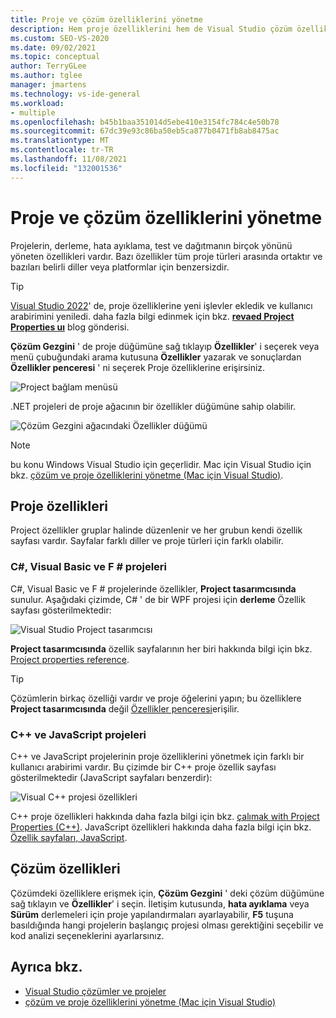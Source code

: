 ```yaml
---
title: Proje ve çözüm özelliklerini yönetme
description: Hem proje özelliklerini hem de Visual Studio çözüm özelliklerini yönetmeyi öğrenin.
ms.custom: SEO-VS-2020
ms.date: 09/02/2021
ms.topic: conceptual
author: TerryGLee
ms.author: tglee
manager: jmartens
ms.technology: vs-ide-general
ms.workload:
- multiple
ms.openlocfilehash: b45b1baa351014d5ebe410e3154fc784c4e50b78
ms.sourcegitcommit: 67dc39e93c86ba50eb5ca877b0471fb8ab8475ac
ms.translationtype: MT
ms.contentlocale: tr-TR
ms.lasthandoff: 11/08/2021
ms.locfileid: "132001536"
---
```

# <a name="manage-project-and-solution-properties"></a>Proje ve çözüm özelliklerini yönetme

Projelerin, derleme, hata ayıklama, test ve dağıtmanın birçok yönünü yöneten özellikleri vardır. Bazı özellikler tüm proje türleri arasında ortaktır ve bazıları belirli diller veya platformlar için benzersizdir.

> [!TIP]
> [Visual Studio 2022](/visualstudio/releases/2022/release-notes)' de, proje özelliklerine yeni işlevler ekledik ve kullanıcı arabirimini yeniledi. daha fazla bilgi edinmek için bkz. [**revaed Project Properties uı**](https://devblogs.microsoft.com/visualstudio/revamped-project-properties-ui/) blog gönderisi.

**Çözüm Gezgini** ' de proje düğümüne sağ tıklayıp **Özellikler**' i seçerek veya menü çubuğundaki arama kutusuna **Özellikler** yazarak ve sonuçlardan **Özellikler penceresi** ' ni seçerek Proje özelliklerine erişirsiniz.

![Project bağlam menüsü](../ide/media/vs2015_proj_prop_menu.gif)

.NET projeleri de proje ağacının bir özellikler düğümüne sahip olabilir.

![Çözüm Gezgini ağacındaki Özellikler düğümü](../ide/media/vs2015_props_se.png)

> [!NOTE]
> bu konu Windows Visual Studio için geçerlidir. Mac için Visual Studio için bkz. [çözüm ve proje özelliklerini yönetme (Mac için Visual Studio)](/visualstudio/mac/managing-solutions-and-project-properties).

## <a name="project-properties"></a>Proje özellikleri

Project özellikler gruplar halinde düzenlenir ve her grubun kendi özellik sayfası vardır. Sayfalar farklı diller ve proje türleri için farklı olabilir.

### <a name="c-visual-basic-and-f-projects"></a>C#, Visual Basic ve F # projeleri

C#, Visual Basic ve F # projelerinde özellikler, **Project tasarımcısında** sunulur. Aşağıdaki çizimde, C# ' de bir WPF projesi için **derleme** Özellik sayfası gösterilmektedir:

![Visual Studio Project tasarımcısı](../ide/media/vs2015_proppage_build.png)

**Project tasarımcısında** özellik sayfalarının her biri hakkında bilgi için bkz. [Project properties reference](../ide/reference/project-properties-reference.md).

> [!TIP]
> Çözümlerin birkaç özelliği vardır ve proje öğelerini yapın; bu özelliklere **Project tasarımcısında** değil [Özellikler penceresi](../ide/reference/properties-window.md)erişilir.

### <a name="c-and-javascript-projects"></a>C++ ve JavaScript projeleri

C++ ve JavaScript projelerinin proje özelliklerini yönetmek için farklı bir kullanıcı arabirimi vardır. Bu çizimde bir C++ proje özellik sayfası gösterilmektedir (JavaScript sayfaları benzerdir):

![Visual C&#43;&#43; projesi özellikleri](../ide/media/vs2015_projprops_cpp.png)

C++ proje özellikleri hakkında daha fazla bilgi için bkz. [çalımak with Project Properties (C++)](/cpp/build/working-with-project-properties). JavaScript özellikleri hakkında daha fazla bilgi için bkz. [Özellik sayfaları, JavaScript](../ide/reference/property-pages-javascript.md).

## <a name="solution-properties"></a>Çözüm özellikleri

Çözümdeki özelliklere erişmek için, **Çözüm Gezgini** ' deki çözüm düğümüne sağ tıklayın ve **Özellikler**' i seçin. İletişim kutusunda, **hata ayıklama** veya **Sürüm** derlemeleri için proje yapılandırmaları ayarlayabilir, **F5** tuşuna basıldığında hangi projelerin başlangıç projesi olması gerektiğini seçebilir ve kod analizi seçeneklerini ayarlarsınız.

## <a name="see-also"></a>Ayrıca bkz.

- [Visual Studio çözümler ve projeler](../ide/solutions-and-projects-in-visual-studio.md)
- [çözüm ve proje özelliklerini yönetme (Mac için Visual Studio)](/visualstudio/mac/managing-solutions-and-project-properties)
